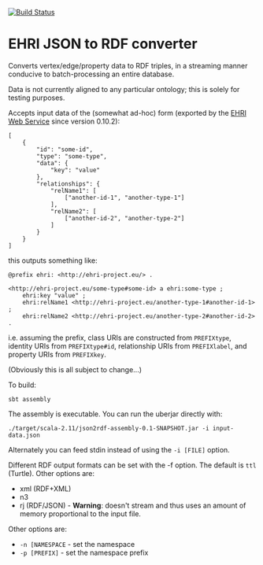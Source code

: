 [![Build Status](https://travis-ci.org/mikesname/ehri-rdftools.svg?branch=master)](https://travis-ci.org/mikesname/ehri-rdftools)

EHRI JSON to RDF converter
==========================

Converts vertex/edge/property data to RDF triples, in a streaming manner conducive to batch-processing
an entire database.

Data is not currently aligned to any particular ontology; this is solely for testing purposes.

Accepts input data of the (somewhat ad-hoc) form (exported by the [EHRI Web Service](https://github.com/EHRI/ehri-rest)
since version 0.10.2):

```
[
    {
        "id": "some-id",
        "type": "some-type",
        "data": {
            "key": "value"
        },
        "relationships": {
            "relName1": [
                ["another-id-1", "another-type-1"]
            ],
            "relName2": [
                ["another-id-2", "another-type-2"]
            ]
        }
    }
]
```

this outputs something like:

```
@prefix ehri: <http://ehri-project.eu/> .

<http://ehri-project.eu/some-type#some-id> a ehri:some-type ;
	ehri:key "value" ;
	ehri:relName1 <http://ehri-project.eu/another-type-1#another-id-1> ;
	ehri:relName2 <http://ehri-project.eu/another-type-2#another-id-2> .
```

i.e. assuming the prefix, class URIs are constructed from `PREFIXtype`,
 identity URIs from `PREFIXtype#id`, relationship URIs from `PREFIXlabel`,
 and property URIs from `PREFIXkey`.

(Obviously this is all subject to change...)

To build:

    sbt assembly
   
The assembly is executable. You can run the uberjar directly with:

    ./target/scala-2.11/json2rdf-assembly-0.1-SNAPSHOT.jar -i input-data.json
     
Alternately you can feed stdin instead of using the `-i [FILE]` option.
     
Different RDF output formats can be set with the -f option. The default is `ttl` (Turtle). Other options are:
      
 - xml (RDF+XML)
 - n3
 - rj (RDF/JSON) - **Warning**: doesn't stream and thus uses an amount of memory proportional to the input file.        

Other options are:
 
 - `-n [NAMESPACE` - set the namespace
 - `-p [PREFIX]`  - set the namespace prefix
